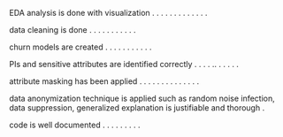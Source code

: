 EDA analysis is done with visualization . . . . . . . . . . . . .

data cleaning is done . . . . . . . . . . . 

churn models are created  . . . . . . . . . . . 

PIs and sensitive attributes are identified correctly . . . . ..  . . . . .

attribute masking has been applied  . . . . . . . . . . . . . .

data anonymization technique is applied such as random noise infection, data suppression, generalized 
explanation is justifiable and thorough  .

code is well documented  . . . . . . . . . 








